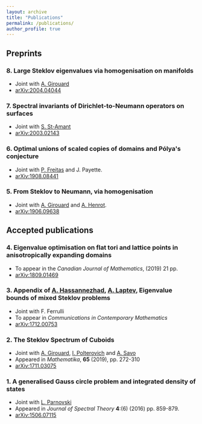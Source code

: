 ```yaml
---
layout: archive
title: "Publications"
permalink: /publications/
author_profile: true
---
```


## Preprints

### 8. Large Steklov eigenvalues via homogenisation on manifolds
* Joint with [A. Girouard](https://archimede.mat.ulaval.ca/agirouard/)
* [arXiv:2004.04044](https://arxiv.org/abs/2004.04044)

###  7. Spectral invariants of Dirichlet-to-Neumann operators on surfaces
* Joint with [S. St-Amant](https://www.simonstamant.com/recherche.html)
* [arXiv:2003.02143](https://arxiv.org/abs/2003.02143)

###  6. Optimal unions of scaled copies of domains and Pólya's conjecture
* Joint with [P. Freitas](https://www.math.tecnico.ulisboa.pt/~pfreitas/) and J. Payette.
* [arXiv:1908.08441](https://arxiv.org/abs/1908.08441)

###  5. From Steklov to Neumann, via homogenisation 
* Joint with [A. Girouard](https://archimede.mat.ulaval.ca/agirouard/) and [A. Henrot](http://www.iecl.univ-lorraine.fr/~Antoine.Henrot/).
* [arXiv:1906.09638](https://arxiv.org/abs/1906.09638)

## Accepted publications

###  4. Eigenvalue optimisation on flat tori and lattice points in anisotropically expanding domains
* To appear in the *Canadian Journal of Mathematics*, (2019) 21 pp.
* [arXiv:1809.01469](https://arxiv.org/abs/1809.01469)

### 3. Appendix of [A. Hassannezhad](https://asmahassannezhad.wordpress.com/), [A. Laptev](http://wwwf.imperial.ac.uk/~alaptev/), Eigenvalue bounds of mixed Steklov problems
* Joint with F. Ferrulli
* To appear in *Communications in Contemporary Mathematics*
* [arXiv:1712.00753](https://arxiv.org/abs/1712.00753)

### 2. The Steklov Spectrum of Cuboids
* Joint with [A. Girouard](https://archimede.mat.ulaval.ca/agirouard/), [I. Polterovich](https://dms.umontreal.ca/~iossif/) and [A. Savo](http://www.dmmm.uniroma1.it/~alessandro.savo/)
* Appeared in *Mathematika*, **65** (2019), pp. 272-310
* [arXiv:1711.03075](https://arxiv.org/abs/1711.03075)

### 1. A generalised Gauss circle problem and integrated density of states
* Joint with [L. Parnovski](http://www.homepages.ucl.ac.uk/~ucahlep/)
* Appeared in *Journal of Spectral Theory* **4**:(6) (2016) pp. 859-879.
* [arXiv:1506.07115](https://arxiv.org/abs/1506.07115)
